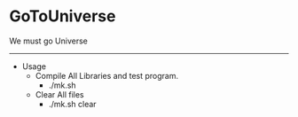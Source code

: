 # GoToUniverse

We must go Universe

---------------------------

* Usage
  * Compile All Libraries and test program.
    * ./mk.sh
  * Clear All files
    * ./mk.sh clear
